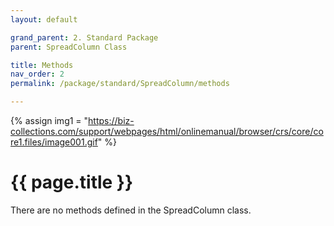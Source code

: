 ```yaml
---
layout: default

grand_parent: 2. Standard Package
parent: SpreadColumn Class

title: Methods
nav_order: 2
permalink: /package/standard/SpreadColumn/methods

---
```

{% assign img1 = "https://biz-collections.com/support/webpages/html/onlinemanual/browser/crs/core/core1.files/image001.gif" %}


# {{ page.title }}

There are no methods defined in the SpreadColumn class.
